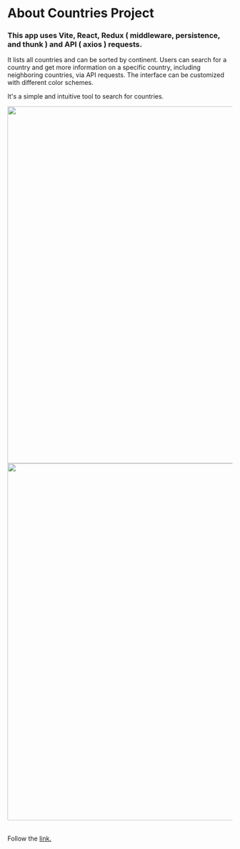 # About Countries Project

### This app uses Vite, React, Redux ( middleware, persistence, and thunk ) and API ( axios ) requests.

It lists all countries and can be sorted by continent. Users can search for a country and get more information on a specific country, including neighboring countries, via API requests. The interface can be customized with different color schemes. 

It's a simple and intuitive tool to search for countries.

<table align="center">
    <img width="800" src="https://github.com/Liknox/countries-dashboard/assets/92331274/9ae371bf-c26b-4f4a-a1dc-0c38d06b5b18"/>
    <img width="800" src="https://github.com/Liknox/countries-dashboard/assets/92331274/cc9bef32-b791-4876-9a72-5e981b39ff10"/>
</table>

Follow the [link.](https://countries-api-project-three.vercel.app/)
